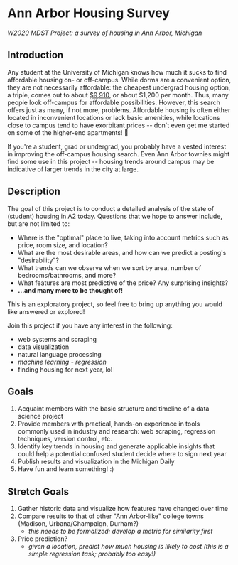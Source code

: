 # Ann Arbor Housing Survey
*W2020 MDST Project: a survey of housing in Ann Arbor, Michigan*

## Introduction
Any student at the University of Michigan knows how much it sucks to find affordable housing on- or off-campus. 
While dorms are a convenient option, they are not necessarily affordable: the cheapest undergrad housing option, a triple, comes out to about [$9,910](https://housing.umich.edu/undergraduate-rates/), or about $1,200 per month. Thus, many people look off-campus for affordable possibilities. However, this search offers just as many, if not more, problems. Affordable housing is often either located in inconvenient locations or lack basic amenities, while locations close to campus tend to have exorbitant prices -- don't even get me started on some of the higher-end apartments! 🤯

If you're a student, grad or undergrad, you probably have a vested interest in improving the off-campus housing search. Even Ann Arbor townies might find some use in this project -- housing trends around campus may be indicative of larger trends in the city at large.

## Description
The goal of this project is to conduct a detailed analysis of the state of (student) housing in A2 today. Questions that we hope to answer include, but are not limited to:
* Where is the "optimal" place to live, taking into account metrics such as price, room size, and location?
* What are the most desirable areas, and how can we predict a posting's "desirability"?
* What trends can we observe when we sort by area, number of bedrooms/bathrooms, and more? 
* What features are most predictive of the price? Any surprising insights?  
* **...and many more to be thought of!**

This is an exploratory project, so feel free to bring up anything you would like answered or explored!

Join this project if you have any interest in the following:
* web systems and scraping
* data visualization
* natural language processing 
* *machine learning - regression*
* finding housing for next year, lol

## Goals 
1. Acquaint members with the basic structure and timeline of a data science project
2. Provide members with practical, hands-on experience in tools commonly used in industry and research: web scraping, regression techniques, version control, etc.
3. Identify key trends in housing and generate applicable insights that could help a potential confused student decide where to sign next year
4. Publish results and visualization in the Michigan Daily
5. Have fun and learn something! :)

## Stretch Goals
1. Gather historic data and visualize how features have changed over time
2. Compare results to that of other "Ann Arbor-like" college towns (Madison, Urbana/Champaign, Durham?)
    - *this needs to be formalized: develop a metric for similarity first*
3. Price prediction?
    - *given a location, predict how much housing is likely to cost (this is a simple regression task; probably too easy!)*
